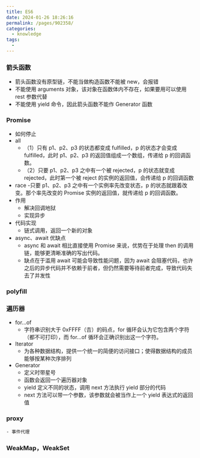 ```yaml
---
title: ES6
date: 2024-01-26 18:26:16
permalink: /pages/902358/
categories:
  - knowledge
tags:
  -
---
```


### 箭头函数

- 箭头函数没有原型链，不能当做构造函数不能被 new，会报错
- 不能使用 arguments 对象，该对象在函数体内不存在，如果要用可以使用 rest 参数代替
- 不能使用 yield 命令，因此箭头函数不能作 Generator 函数

### Promise

- 如何停止
- all
  - （1）只有 p1、p2、p3 的状态都变成 fulfilled，p 的状态才会变成 fulfilled，此时 p1、p2、p3 的返回值组成一个数组，传递给 p 的回调函数。
  - （2）只要 p1、p2、p3 之中有一个被 rejected，p 的状态就变成 rejected，此时第一个被 reject 的实例的返回值，会传递给 p 的回调函数
- race -只要 p1、p2、p3 之中有一个实例率先改变状态，p 的状态就跟着改变。那个率先改变的 Promise 实例的返回值，就传递给 p 的回调函数。
- 作用
  - 解决回调地狱
  - 实现异步
- 代码实现
  - 链式调用，返回一个新的对象
- async、await 优缺点
  - async 和 await 相比直接使用 Promise 来说，优势在于处理 then 的调用链，能够更清晰准确的写出代码。
  - 缺点在于滥用 await 可能会导致性能问题，因为 await 会阻塞代码，也许之后的异步代码并不依赖于前者，但仍然需要等待前者完成，导致代码失去了并发性

### polyfill

### 遍历器

- for...of
  - 字符串识别大于 0xFFFF（𠮷）的码点，for 循环会认为它包含两个字符（都不可打印），而 for...of 循环会正确识别出这一个字符。
- Iterator
  - 为各种数据结构，提供一个统一的简便的访问接口；使得数据结构的成员能够按某种次序排列
- Generator
  - 定义时带星号
  - 函数会返回一个遍历器对象
  - yield 定义不同的状态，调用 next 方法执行 yield 部分的代码
  - next 方法可以带一个参数，该参数就会被当作上一个 yield 表达式的返回值

### proxy

    - 事件代理

### WeakMap，WeakSet
